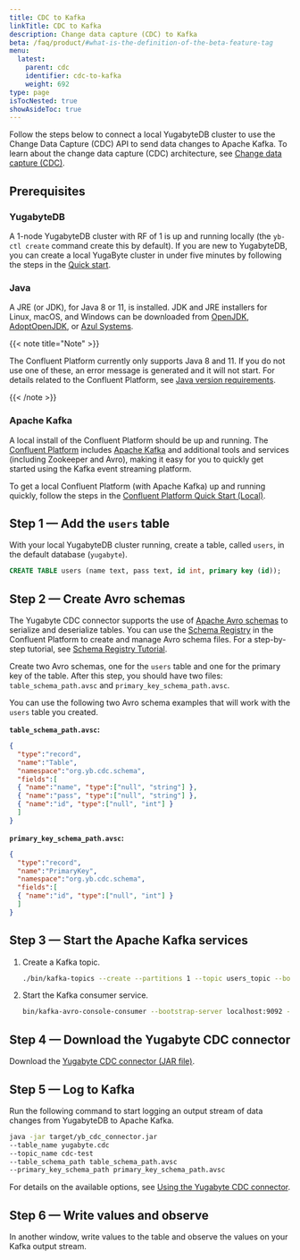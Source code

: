 ```yaml
---
title: CDC to Kafka
linkTitle: CDC to Kafka
description: Change data capture (CDC) to Kafka
beta: /faq/product/#what-is-the-definition-of-the-beta-feature-tag
menu:
  latest:
    parent: cdc
    identifier: cdc-to-kafka
    weight: 692
type: page
isTocNested: true
showAsideToc: true
---
```


Follow the steps below to connect a local YugabyteDB cluster to use the Change Data Capture (CDC) API to send data changes to Apache Kafka. To learn about the change data capture (CDC) architecture, see [Change data capture (CDC)](../architecture/cdc-architecture).

## Prerequisites

### YugabyteDB

A 1-node YugabyteDB cluster with RF of 1 is up and running locally (the `yb-ctl create` command create this by default). If you are new to YugabyteDB, you can create a local YugaByte cluster in under five minutes by following the steps in the [Quick start](/quick-start/install/).

### Java

A JRE (or JDK), for Java 8 or 11, is installed. JDK and JRE installers for Linux, macOS, and Windows can be downloaded from [OpenJDK](http://jdk.java.net/), [AdoptOpenJDK](https://adoptopenjdk.net/), or [Azul Systems](https://www.azul.com/downloads/zulu-community/).

{{< note title="Note" >}}

The Confluent Platform currently only supports Java 8 and 11. If you do not use one of these, an error message is generated and it will not start. For details related to the Confluent Platform, see [Java version requirements](https://docs.confluent.io/current/cli/installing.html#java-version-requirements).

{{< /note >}}

### Apache Kafka

A local install of the Confluent Platform should be up and running. The [Confluent Platform](https://docs.confluent.io/current/platform.html) includes [Apache Kafka](https://docs.confluent.io/current/kafka/introduction.html) and additional tools and services (including Zookeeper and Avro), making it easy for you to quickly get started using the Kafka event streaming platform.

To get a local Confluent Platform (with Apache Kafka) up and running quickly, follow the steps in the [Confluent Platform Quick Start (Local)](https://docs.confluent.io/current/quickstart/ce-quickstart.html#ce-quickstart).

## Step 1 — Add the `users` table

With your local YugabyteDB cluster running, create a table, called `users`, in the default database (`yugabyte`).

```sql
CREATE TABLE users (name text, pass text, id int, primary key (id));
```

## Step 2 — Create Avro schemas

The Yugabyte CDC connector supports the use of [Apache Avro schemas](http://avro.apache.org/docs/current/#schemas) to serialize and deserialize tables. You can use the [Schema Registry](https://docs.confluent.io/current/schema-registry/index.html) in the Confluent Platform to create and manage Avro schema files. For a step-by-step tutorial, see [Schema Registry Tutorial](https://docs.confluent.io/current/schema-registry/schema_registry_tutorial.html).

Create two Avro schemas, one for the `users` table and one for the primary key of the table. After this step, you should have two files: `table_schema_path.avsc` and `primary_key_schema_path.avsc`.

You can use the following two Avro schema examples that will work with the `users` table you created.

**`table_schema_path.avsc`:**

```json
{
  "type":"record",
  "name":"Table",
  "namespace":"org.yb.cdc.schema",
  "fields":[
  { "name":"name", "type":["null", "string"] },
  { "name":"pass", "type":["null", "string"] },
  { "name":"id", "type":["null", "int"] }
  ]
}
```

**`primary_key_schema_path.avsc`:**

```json
{
  "type":"record",
  "name":"PrimaryKey",
  "namespace":"org.yb.cdc.schema",
  "fields":[
  { "name":"id", "type":["null", "int"] }
  ]
}
```

## Step 3 — Start the Apache Kafka services

1. Create a Kafka topic.

    ```bash
    ./bin/kafka-topics --create --partitions 1 --topic users_topic --bootstrap-server localhost:9092 --replication-factor 1
    ```

2. Start the Kafka consumer service.

    ```bash
    bin/kafka-avro-console-consumer --bootstrap-server localhost:9092 --topic users_topic --key-deserializer=io.confluent.kafka.serializers.KafkaAvroDeserializer     --value-deserializer=io.confluent.kafka.serializers.KafkaAvroDeserializer
    ```

## Step 4 — Download the Yugabyte CDC connector

Download the [Yugabyte CDC connector (JAR file)](https://github.com/yugabyte/yb-kafka-connector/blob/master/yb-cdc/yb-cdc-connector.jar).

## Step 5 — Log to Kafka

Run the following command to start logging an output stream of data changes from YugabyteDB to Apache Kafka.

```bash
java -jar target/yb_cdc_connector.jar
--table_name yugabyte.cdc
--topic_name cdc-test
--table_schema_path table_schema_path.avsc
--primary_key_schema_path primary_key_schema_path.avsc
```

For details on the available options, see [Using the Yugabyte CDC connector](./use-cdc).

## Step 6 — Write values and observe

In another window, write values to the table and observe the values on your Kafka output stream.
